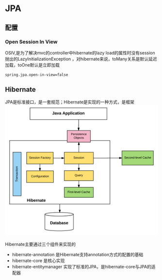 # JPA

## 配置

### Open Session In View 

OSIV,是为了解决mvc的controller中hibernate的lazy load的属性时没有session抛出的LazyInitializationException
，对hibernate来说，toMany关系是默认延迟加载，toOne默认是立即加载

```shell
spring.jpa.open-in-view=false
``` 

## Hibernate


JPA是标准接口，是一套规范；Hibernate是实现的一种方式，是框架
![](./images/Hibernate-Architecture.png)

Hibernate主要通过三个组件来实现的

- hibernate-annotation 是Hibernate支持annotation方式的配置的基础
- hibernate-core 是核心实现
- hibernate-entitymanager 实现了标准的JPA，是hibernate-core与JPA的适配器

